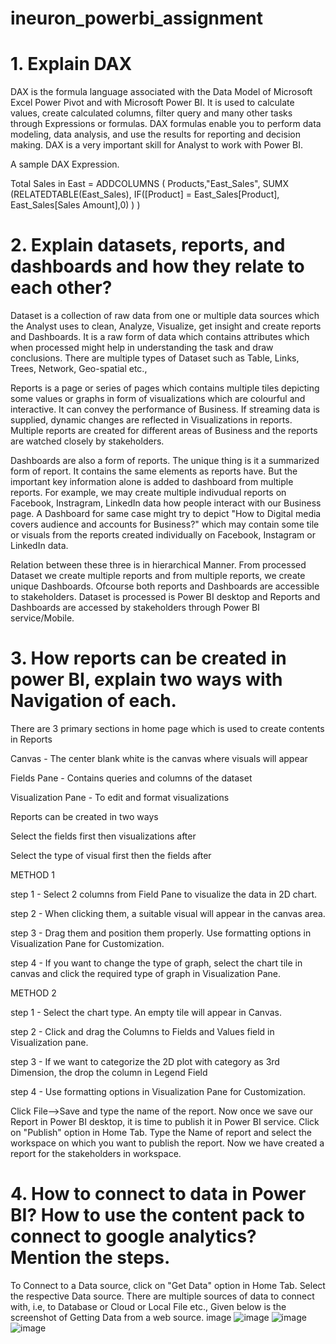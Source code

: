 # ineuron_powerbi_assignment
# 1. Explain DAX
DAX is the formula language associated with the Data Model of Microsoft Excel Power Pivot and with Microsoft Power BI. It is used to calculate values, create calculated columns, filter query and many other tasks through Expressions or formulas. DAX formulas enable you to perform data modeling, data analysis, and use the results for reporting and decision making. DAX is a very important skill for Analyst to work with Power BI.

A sample DAX Expression.

Total Sales in East = ADDCOLUMNS ( Products,"East_Sales", SUMX (RELATEDTABLE(East_Sales), IF([Product] = East_Sales[Product], East_Sales[Sales Amount],0) ) )
# 2. Explain datasets, reports, and dashboards and how they relate to each other?
Dataset is a collection of raw data from one or multiple data sources which the Analyst uses to clean, Analyze, Visualize, get insight and create reports and Dashboards. It is a raw form of data which contains attributes which when processed might help in understanding the task and draw conclusions. There are multiple types of Dataset such as Table, Links, Trees, Network, Geo-spatial etc.,

Reports is a page or series of pages which contains multiple tiles depicting some values or graphs in form of visualizations which are colourful and interactive. It can convey the performance of Business. If streaming data is supplied, dynamic changes are reflected in Visualizations in reports. Multiple reports are created for different areas of Business and the reports are watched closely by stakeholders.

Dashboards are also a form of reports. The unique thing is it a summarized form of report. It contains the same elements as reports have. But the important key information alone is added to dashboard from multiple reports. For example, we may create multiple indivudual reports on Facebook, Instragram, LinkedIn data how people interact with our Business page. A Dashboard for same case might try to depict "How to Digital media covers audience and accounts for Business?" which may contain some tile or visuals from the reports created individually on Facebook, Instagram or LinkedIn data.

Relation between these three is in hierarchical Manner. From processed Dataset we create multiple reports and from multiple reports, we create unique Dashboards. Ofcourse both reports and Dashboards are accessible to stakeholders. Dataset is processed is Power BI desktop and Reports and Dashboards are accessed by stakeholders through Power BI service/Mobile.

# 3. How reports can be created in power BI, explain two ways with Navigation of each.
There are 3 primary sections in home page which is used to create contents in Reports

Canvas - The center blank white is the canvas where visuals will appear

Fields Pane - Contains queries and columns of the dataset

Visualization Pane - To edit and format visualizations

Reports can be created in two ways

Select the fields first then visualizations after

Select the type of visual first then the fields after

METHOD 1

step 1 - Select 2 columns from Field Pane to visualize the data in 2D chart.

step 2 - When clicking them, a suitable visual will appear in the canvas area.

step 3 - Drag them and position them properly. Use formatting options in Visualization Pane for Customization.

step 4 - If you want to change the type of graph, select the chart tile in canvas and click the required type of graph in Visualization Pane.

METHOD 2

step 1 - Select the chart type. An empty tile will appear in Canvas.

step 2 - Click and drag the Columns to Fields and Values field in Visualization pane.

step 3 - If we want to categorize the 2D plot with category as 3rd Dimension, the drop the column in Legend Field

step 4 - Use formatting options in Visualization Pane for Customization.

Click File-->Save and type the name of the report. Now once we save our Report in Power BI desktop, it is time to publish it in Power BI service. Click on "Publish" option in Home Tab. Type the Name of report and select the workspace on which you want to publish the report. Now we have created a report for the stakeholders in workspace.
# 4. How to connect to data in Power BI? How to use the content pack to connect to google analytics? Mention the steps.
To Connect to a Data source, click on "Get Data" option in Home Tab. Select the respective Data source. There are multiple sources of data to connect with, i.e, to Database or Cloud or Local File etc., Given below is the screenshot of Getting Data from a web source. image
![image](https://user-images.githubusercontent.com/88320437/153740300-cb943fa6-91fd-41df-aa32-a63c7a06903d.png)
![image](https://user-images.githubusercontent.com/88320437/153740356-3effca03-fb1f-4ed7-a58c-4cce73d4dd46.png)
![image](https://user-images.githubusercontent.com/88320437/153740364-11dcbb96-90fc-4458-9da5-7c057beeefe9.png)

